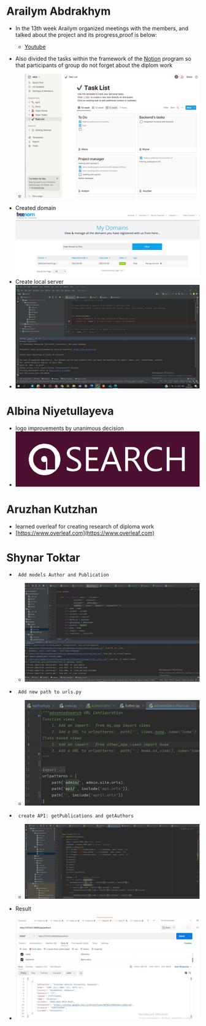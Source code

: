 # Arailym Abdrakhym
*    In the 13th week Arailym organized meetings with the members, and talked about the project and its progress,proof is below:
      + [Youtube](https://youtu.be/JjgyT0YKU1M)

*   Also divided the tasks within the framework of the [Notion](https://www.notion.so/c96f404fd204448ca2ba0e2da8b3b767?v=3b7a048427274732b44eaa8537c5ba3e) program so that participants of group do not forget about the diplom work
    + ![](https://github.com/SuleymanDemirelKazakhstan/diploma-project-april/blob/main/Diploma%20Document/figures/Снимок%20экрана%202022-04-25%20в%2016.23.58.png)

   + Created domain 
   ![](https://github.com/SuleymanDemirelKazakhstan/diploma-project-april/blob/main/Diploma%20Document/figures/Снимок%20экрана%202022-04-25%20в%2016.34.55.png)
   + Create local server
   + ![](https://github.com/SuleymanDemirelKazakhstan/diploma-project-april/blob/main/Diploma%20Document/figures/IMAGE%202022-04-25%2016:36:14.jpg)
      

# Albina Niyetullayeva
* logo improvements by unanimous decision
* ![](https://github.com/SuleymanDemirelKazakhstan/diploma-project-april/blob/main/Diploma%20Document/figures/d1855dd1-d503-4957-97a8-622b0daab5a6.jpg)

# Aruzhan Kutzhan
* learned overleaf for creating research of diploma work
* [https://www.overleaf.com](https://www.overleaf.com)
# Shynar Toktar
*      Add models Author and Publication
  
   + ![](https://github.com/SuleymanDemirelKazakhstan/diploma-project-april/blob/main/Diploma%20Document/figures/authormodel.jpg)
   
*      Add new path to urls.py
  
   + ![](https://github.com/SuleymanDemirelKazakhstan/diploma-project-april/blob/main/Diploma%20Document/figures/path.jpg)
 
*      create API: getPublications and getAuthors
  
   + ![](https://github.com/SuleymanDemirelKazakhstan/diploma-project-april/blob/main/Diploma%20Document/figures/api.jpg)
   
* Result
+ ![](https://github.com/SuleymanDemirelKazakhstan/diploma-project-april/blob/main/Diploma%20Document/figures/jsonresult.jpg)
